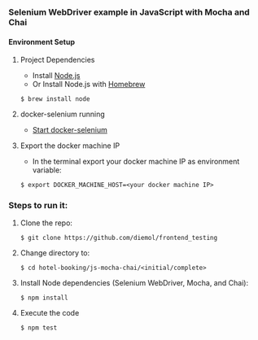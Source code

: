 ### Selenium WebDriver example in JavaScript with Mocha and Chai

#### Environment Setup

1. Project Dependencies
    * Install [Node.js](https://nodejs.org/en/)
    * Or Install Node.js with [Homebrew](http://brew.sh/)
    ```
    $ brew install node
    ```

1. docker-selenium running
    * [Start docker-selenium](https://github.com/diemol/frontend_testing/blob/master/hotel-booking/README.md#docker-selenium-is-used-to-run-the-tests)

1. Export the docker machine IP
    * In the terminal export your docker machine IP as environment variable:
    ```
    $ export DOCKER_MACHINE_HOST=<your docker machine IP>
    ```


### Steps to run it:

1. Clone the repo:

    ```
    $ git clone https://github.com/diemol/frontend_testing
    ```
1. Change directory to:

    ```
    $ cd hotel-booking/js-mocha-chai/<initial/complete>
    ```
1. Install Node dependencies (Selenium WebDriver, Mocha, and Chai):

    ```
    $ npm install
    ```
1. Execute the code

	```
	$ npm test
	```
